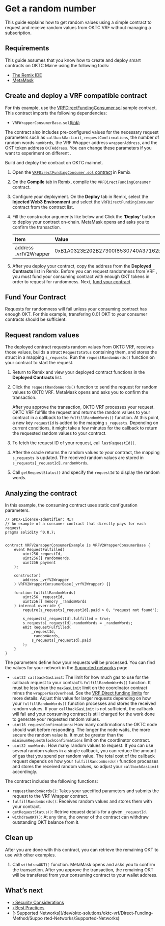 # Get a random number

This guide explains how to get random values using a simple contract to request and receive random values from OKTC VRF  without managing a subscription. 

## Requirements

This guide assumes that you know how to create and deploy smart contracts on OKTC Maine  using the following tools:

- [The Remix IDE](https://remix.ethereum.org/)
- [MetaMask](https://metamask.io/)

## Create and deploy a VRF  compatible contract

For this example, use the [VRFDirectFundingConsumer.sol](https://github.com/okx/OKTC-VRF/blob/main/contracts/VRFWrapperConsumerExample.sol) sample contract. This contract imports the following dependencies:

- `VRFWrapperConsumerBase.sol`[(link)](https://github.com/okx/OKTC-VRF/blob/main/contracts/interfaces/VRFV2WrapperConsumerBase.sol)

The contract also includes pre-configured values for the necessary request parameters such as `callbackGasLimit`, `requestConfirmations`, the number of random words `numWords`, the VRF  Wrapper address `wrapperAddress`, and the OKT token address `OKTAddress`. You can change these parameters if you want to experiment on different .

Build and deploy the contract on OKTC mainnet.

1. Open the [`VRFDirectFundingConsumer.sol` contract](https://github.com/okx/OKTC-VRF/blob/addSomeFeatureBeforeOnline/contracts/flat/VRFWrapperConsumerExampleFlat.sol) in Remix.

2. On the **Compile** tab in Remix, compile the `VRFDirectFundingConsumer` contract.

3. Configure your deployment. On the **Deploy** tab in Remix, select the **Injected Web3 Environment** and select the `VRFDirectFundingConsumer` contract from the contract list.

4. Fill the constructor arguments like below and Click the **‘Deploy’** button to deploy your contract on-chain. MetaMask opens and asks you to confirm the transaction.

   | Item                  | Value                                      |
   | :-------------------- | :----------------------------------------- |
   | address _vrfV2Wrapper | 0xB1A0323E202B27300f8530740A37162b2d7e62cB |
   
5. After you deploy your contract, copy the address from the **Deployed Contracts** list in Remix. Before you can request randomness from VRF , you must fund your consuming contract with enough OKT tokens in order to request for randomness. Next, [fund your contract](#fund-your-contract).

## Fund Your Contract

Requests for randomness will fail unless your consuming contract has enough OKT. For this example, transfering 0.01 OKT to your consumer contracts should be sufficient.

## Request random values

The deployed contract requests random values from OKTC VRF, receives those values, builds a struct `RequestStatus` containing them, and stores the struct in a mapping `s_requests`. Run the `requestRandomWords()` function on your contract to start the request.

1. Return to Remix and view your deployed contract functions in the **Deployed Contracts** list.

2. Click the `requestRandomWords()` function to send the request for random values to OKTC VRF. MetaMask opens and asks you to confirm the transaction.

   After you approve the transaction, OKTC VRF processes your request. OKTC VRF fulfills the request and returns the random values to your contract in a callback to the `fulfillRandomWords()` function. At this point, a new key `requestId` is added to the mapping `s_requests`. Depending on current  conditions, it might take a few minutes for the callback to return the requested random values to your contract.

3. To fetch the request ID of your request, call `lastRequestId()`.

4. After the oracle returns the random values to your contract, the mapping `s_requests` is updated. The received random values are stored in `s_requests[_requestId].randomWords`.

5. Call `getRequestStatus()` and specify the `requestId` to display the random words.

## Analyzing the contract

In this example, the consuming contract uses static configuration parameters.

```solidity
// SPDX-License-Identifier: MIT
// An example of a consumer contract that directly pays for each request.
pragma solidity ^0.8.7;


contract VRFV2WrapperConsumerExample is VRFV2WrapperConsumerBase {
    event RequestFulfilled(
        uint256 requestId,
        uint256[] randomWords,
        uint256 payment
    );

    constructor(
        address _vrfV2Wrapper
    ) VRFV2WrapperConsumerBase(_vrfV2Wrapper) {}

    function fulfillRandomWords(
        uint256 _requestId,
        uint256[] memory _randomWords
    ) internal override {
        require(s_requests[_requestId].paid > 0, "request not found");

        s_requests[_requestId].fulfilled = true;
        s_requests[_requestId].randomWords = _randomWords;
        emit RequestFulfilled(
            _requestId,
            _randomWords,
            s_requests[_requestId].paid
        );
    }
}

```

The parameters define how your requests will be processed. You can find the values for your network in the [Supported networks](/dev/oktc-solutions/oktc-vrf/Direct-Funding-Method/Supported-Networks/Supported-Networks) page.

- `uint32 callbackGasLimit`: The limit for how much gas to use for the callback request to your contract’s `fulfillRandomWords()` function. It must be less than the `maxGasLimit` limit on the coordinator contract minus the `wrapperGasOverhead`. See the [VRF  Direct funding limits](/dev/oktc-solutions/oktc-vrf/Direct-Funding-Method/Direct-Funding-Method#limits) for more details. Adjust this value for larger requests depending on how your `fulfillRandomWords()` function processes and stores the received random values. If your `callbackGasLimit` is not sufficient, the callback will fail and your consuming contract is still charged for the work done to generate your requested random values.
- `uint16 requestConfirmations`: How many confirmations the OKTC node should wait before responding. The longer the node waits, the more secure the random value is. It must be greater than the `minimumRequestBlockConfirmations` limit on the coordinator contract.
- `uint32 numWords`: How many random values to request. If you can use several random values in a single callback, you can reduce the amount of gas that you spend per random value. The total cost of the callback request depends on how your `fulfillRandomWords()` function processes and stores the received random values, so adjust your `callbackGasLimit` accordingly.

The contract includes the following functions:

- `requestRandomWords()`: Takes your specified parameters and submits the request to the VRF  Wrapper contract.
- `fulfillRandomWords()`: Receives random values and stores them with your contract.
- `getRequestStatus()`: Retrive request details for a given `_requestId`.
- `withdrawOKT()`: At any time, the owner of the contract can withdraw outstanding OKT balance from it.

## Clean up

After you are done with this contract, you can retrieve the remaining  OKT to use with other examples.

1. Call `withdrawOKT()` function. MetaMask opens and asks you to confirm the transaction. After you approve the transaction, the remaining OKT will be transfered from your consuming contract to your wallet address.

## What’s next

- [› Security Considerations](/dev/oktc-solutions/oktc-vrf/Security-Considerations/Security-Considerations)
- [› Best Practices](/dev/oktc-solutions/oktc-vrf/Best-Practices/Best-Practices)
- [› Supported Networks](/dev/oktc-solutions/oktc-vrf/Direct-Funding-Method/Suppo rted-Networks/Supported-Networks)

